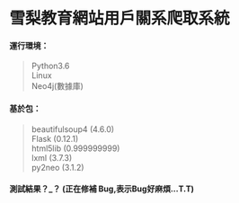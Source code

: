 # 雪梨教育網站用戶關系爬取系統
#### 運行環境：
> Python3.6 <br> Linux<br>  Neo4j(數據庫)
#### 基於包：
> beautifulsoup4 (4.6.0)<br>
> Flask (0.12.1)<br>
> html5lib (0.999999999)<br>
> lxml (3.7.3)<br>
> py2neo (3.1.2)<br>
 #### 測試結果？_？ (正在修補 Bug,表示Bug好麻煩...T.T)
